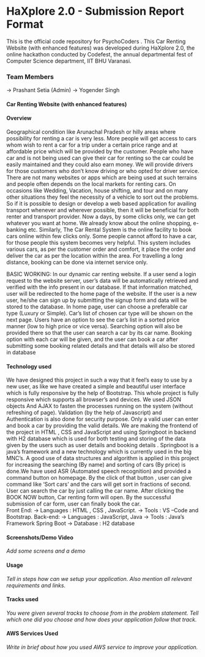 # HaXplore 2.0 - Submission Report Format

This is the official code repository for PsychoCoders . This Car Renting Website (with enhanced features) was developed during HaXplore 2.0, 
the online hackathon conducted by Codefest, the annual departmental fest of Computer Science department, IIT BHU Varanasi.

### Team Members
-> Prashant Setia (Admin)
-> Yogender Singh

#### Car Renting Website (with enhanced features)


#### Overview

Geographical condition like Arunachal Pradesh or hilly areas where possibility for renting a car is very less. More people will get access to cars whom wish to rent a
car for a trip under a certain price range and at affordable price which will be provided by the customer. People who have car and is not being used can give their car for renting so the car could be easily maintained and they could also earn money. We will provide drivers for those customers who don’t know driving or who opted for driver service. There are not many websites or apps which are being used at such terrains and people often depends on the local markets for renting cars. On occasions like Wedding, Vacation, house shifting, and tour and on many other situations they feel
the necessity of a vehicle to sort out the problems. So if it is possible to design or develop a web based application for availing transport whenever and wherever possible, then it will be beneficial for both renter and transport provider. Now a days, by some clicks only, we can get whatever you want at home. We already know about the online shopping, e-banking etc. Similarly, The Car Rental System is the online facility to book cars online within few clicks only. Some people cannot afford to have a car, for those people this system becomes very helpful. This system includes various cars, as per the customer order and comfort, it place the order and deliver the car as per the location within the area. For travelling a long distance, booking can be done via internet service only.

BASIC WORKING: 
In our dynamic car renting website. If a user send a login request to the website server, user’s data will be automatically retrieved and verified with the info present in our database. If that information matched, user will be redirected to the home page of the website. If the user is a new user, he/she can sign up by submitting the signup form and data will be stored to the database. In home page, user can choose a preferable car type (Luxury or Simple). Car’s list of chosen car type will be shown on the next page. Users have an option to see the car’s list in a sorted price manner (low to high price or vice versa). Searching option will also be provided there so that the user can search a car by its car name. Booking option with each car will be given, and the user can book a car after submitting some booking related details and that details will also be stored in database


#### Technology used

We have designed this project in such a way that it feel’s easy to use by a new user, as like we have created a simple and beautiful user interface which is fully responsive by the help of Bootstrap. This whole project is fully responsive which supports all browser’s and devices. We used JSON objects And AJAX to fasten the processes running on the system (without refreshing of page). Validation (by the help of Javascript) and Authentication is also done for security purpose. Only a valid user can enter and book a car by providing the valid details. We are making the frontend of the project in HTML , CSS and JavaScript  and using Springboot in backend with H2 database which is used for both testing and storing of the data given by the users such as user details and booking details . Springboot  is a java’s framework and a new technology which is currently used in the big MNC’s. A good use of data structures and algorithm is applied in this project for increasing the searching (By name) and sorting of cars (By price) is done.We have used ASR (Automated speech recognition) and provided a command button on homepage. By the click of that button , user can give command like ‘Sort cars’ and the cars will get sort in fractions of second. User can search the car by just calling the car name. After clicking the BOOK NOW button, Car renting form will open. By the successful submission of car form, user can finally book the car.  
Front End:
->	Languages :  HTML , CSS , JavaScript.
->	Tools  :  VS –Code and Bootstrap.
Back-end:
->	Languages : JavaScript, Java
->	Tools : Java’s Framework Spring Boot 
->	Database : H2 database  


#### Screenshots/Demo Video

_Add some screens and a demo_

#### Usage

_Tell in steps how can we setup your application. Also mention all relevant requirements and links._

#### Tracks used

_You were given several tracks to choose from in the problem statement. Tell which one did you choose and how does your
application follow that track._

#### AWS Services Used

_Write in brief about how you used AWS service to improve your application._




